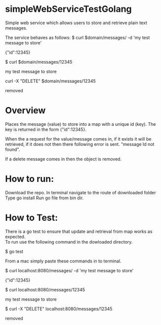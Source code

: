 # simpleWebServiceTestGolang
Simple web service which allows users to store and retrieve plain text messages.

The service behaves as follows:
$ curl $domain/messages/ -d 'my test message to store'  

{"id":12345}	

$ curl $domain/messages/12345  

my test message to store

curl -X "DELETE" $domain/messages/12345

removed

# Overview
Places the message (value) to store into a map with a unique id (key). The key is returned in the form {"id":12345}.	

When the a request for the value/message comes in, if it exists it will be retrieved, if it does not then there following error is sent. "message Id not found".

If a delete message comes in then the object is removed. 

# How to run:

Download the repo.
In terminal navigate to the route of downloaded folder
Type go install
Run go file from bin dir.

# How to Test:
There is a go test to ensure that update and retrieval from map works as expected.  
To run use the following command in the dowloaded directory.  

$ go test
  
From a mac simply paste these commands in to terminal. 

$ curl localhost:8080/messages/ -d 'my test message to store' 
 
{"id":12345}

$ curl localhost:8080/messages/12345

my test message to store

$ curl -X "DELETE" localhost:8080/messages/12345

removed
